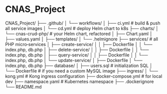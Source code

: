 # CNAS_Project

CNAS_Project/
├── .github/
│   └── workflows/
│       ├── ci.yml                 # build & push all service images
│       └── cd.yml                 # deploy Helm chart to k8s
├── charts/
│   └── cnas-crud-php/             # your Helm chart, refactored
│       ├── Chart.yaml
│       ├── values.yaml
│       ├── templates/
│       └── .helmignore
├── services/                      # all PHP micro‑services
│   ├── create-service/
│   │   ├── Dockerfile
│   │   └── index.php, db.php
│   ├── delete-service/
│   │   ├── Dockerfile
│   │   └── index.php, db.php
│   ├── query-service/
│   │   ├── Dockerfile
│   │   └── index.php, db.php
│   └── update-service/
│       ├── Dockerfile
│       └── index.php, db.php
├── database/
│   ├── users.sql                 # initialization SQL
│   └── Dockerfile                # if you need a custom MySQL image
├── ingress/
│   └── kong.yml                  # Kong ingress configuration
├── docker-compose.yml            # for local dev
├── namespace.yaml                # Kubernetes namespace
├── .dockerignore
└── README.md